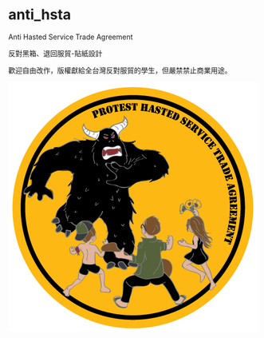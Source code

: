 anti_hsta
=========

Anti Hasted Service Trade Agreement 

反對黑箱、退回服貿-貼紙設計

歡迎自由改作，版權獻給全台灣反對服貿的學生，但嚴禁禁止商業用途。

![alt tag](https://github.com/aluanwang/anti_hsta/blob/master/Anti_hsta.png?raw=true)
